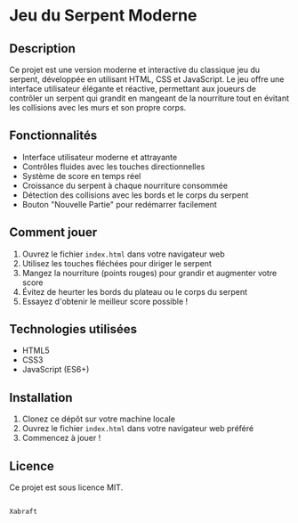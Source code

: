 # Jeu du Serpent Moderne

## Description
Ce projet est une version moderne et interactive du classique jeu du serpent, développée en utilisant HTML, CSS et JavaScript. Le jeu offre une interface utilisateur élégante et réactive, permettant aux joueurs de contrôler un serpent qui grandit en mangeant de la nourriture tout en évitant les collisions avec les murs et son propre corps.

## Fonctionnalités
- Interface utilisateur moderne et attrayante
- Contrôles fluides avec les touches directionnelles
- Système de score en temps réel
- Croissance du serpent à chaque nourriture consommée
- Détection des collisions avec les bords et le corps du serpent
- Bouton "Nouvelle Partie" pour redémarrer facilement

## Comment jouer
1. Ouvrez le fichier `index.html` dans votre navigateur web
2. Utilisez les touches fléchées pour diriger le serpent
3. Mangez la nourriture (points rouges) pour grandir et augmenter votre score
4. Évitez de heurter les bords du plateau ou le corps du serpent
5. Essayez d'obtenir le meilleur score possible !

## Technologies utilisées
- HTML5
- CSS3
- JavaScript (ES6+)

## Installation
1. Clonez ce dépôt sur votre machine locale
2. Ouvrez le fichier `index.html` dans votre navigateur web préféré
3. Commencez à jouer !

## Licence
Ce projet est sous licence MIT.

                                                                                                                            Xabraft
